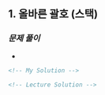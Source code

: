 ## 1. 올바른 괄호 (스택)

### _문제 풀이_

-

```html
<!-- My Solution -->
```

```html
<!-- Lecture Solution -->
```
